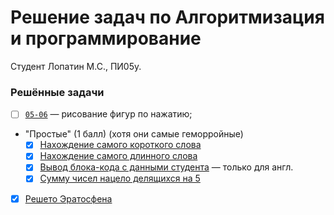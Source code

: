 # Решение задач по Алгоритмизация и программирование

Студент Лопатин М.С., ПИ05у.

### Решённые задачи

- [ ] [`05-06`](./05-06/) &mdash; рисование фигур по нажатию;

- "Простые" (1 балл) (хотя они самые геморройные)
    - [x] [Нахождение самого короткого слова](./simple-tasks/most_short_word.cpp)
    - [x] [Нахождение самого длинного слова](./simple-tasks/most_long_word.cpp)
    - [x] [Вывод блока-кода с данными студента](./simple-tasks/display_student_name.cpp) &mdash; только для англ.
    - [x] [Сумму чисел нацело делящихся на 5](./simple-tasks/mod4eq0.cpp)

- [x] [Решето Эратосфена](./erotosphene_sieve.cpp)